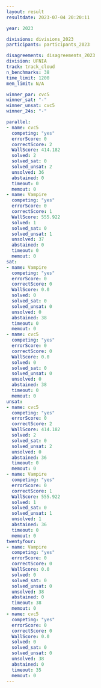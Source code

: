 ```yaml
---
layout: result
resultdate: 2023-07-04 20:20:11

year: 2023

divisions: divisions_2023
participants: participants_2023

disagreements: disagreements_2023
division: UFNIA
track: track_cloud
n_benchmarks: 38
time_limit: 1200
mem_limit: N/A

winner_par: cvc5
winner_sat: "-"
winner_unsat: cvc5
winner_24s: "-"

parallel:
- name: cvc5
  competing: "yes"
  errorScore: 0
  correctScore: 2
  WallScore: 414.182
  solved: 2
  solved_sat: 0
  solved_unsat: 2
  unsolved: 36
  abstained: 0
  timeout: 0
  memout: 0
- name: Vampire
  competing: "yes"
  errorScore: 0
  correctScore: 1
  WallScore: 555.922
  solved: 1
  solved_sat: 0
  solved_unsat: 1
  unsolved: 37
  abstained: 0
  timeout: 0
  memout: 0
sat:
- name: Vampire
  competing: "yes"
  errorScore: 0
  correctScore: 0
  WallScore: 0.0
  solved: 0
  solved_sat: 0
  solved_unsat: 0
  unsolved: 0
  abstained: 38
  timeout: 0
  memout: 0
- name: cvc5
  competing: "yes"
  errorScore: 0
  correctScore: 0
  WallScore: 0.0
  solved: 0
  solved_sat: 0
  solved_unsat: 0
  unsolved: 0
  abstained: 38
  timeout: 0
  memout: 0
unsat:
- name: cvc5
  competing: "yes"
  errorScore: 0
  correctScore: 2
  WallScore: 414.182
  solved: 2
  solved_sat: 0
  solved_unsat: 2
  unsolved: 0
  abstained: 36
  timeout: 0
  memout: 0
- name: Vampire
  competing: "yes"
  errorScore: 0
  correctScore: 1
  WallScore: 555.922
  solved: 1
  solved_sat: 0
  solved_unsat: 1
  unsolved: 1
  abstained: 36
  timeout: 0
  memout: 0
twentyfour:
- name: Vampire
  competing: "yes"
  errorScore: 0
  correctScore: 0
  WallScore: 0.0
  solved: 0
  solved_sat: 0
  solved_unsat: 0
  unsolved: 38
  abstained: 0
  timeout: 38
  memout: 0
- name: cvc5
  competing: "yes"
  errorScore: 0
  correctScore: 0
  WallScore: 0.0
  solved: 0
  solved_sat: 0
  solved_unsat: 0
  unsolved: 38
  abstained: 0
  timeout: 35
  memout: 0
---
```

